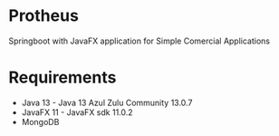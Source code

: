 # Protheus
Springboot with JavaFX application for Simple Comercial Applications

# Requirements
- Java 13 - Java 13 Azul Zulu Community 13.0.7
- JavaFX 11 - JavaFX sdk 11.0.2
- MongoDB
